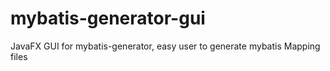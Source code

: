# mybatis-generator-gui
JavaFX GUI for mybatis-generator, easy user to generate mybatis Mapping files
